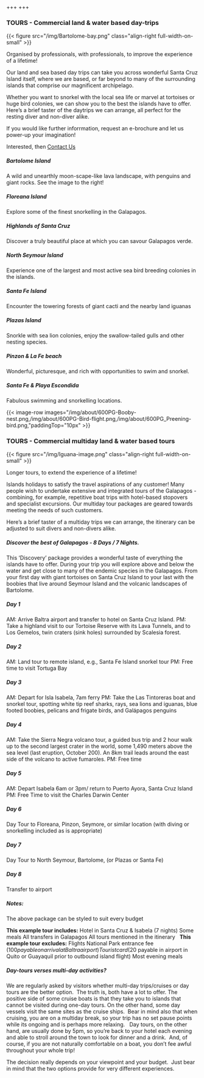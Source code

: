 +++
+++

### TOURS - Commercial land & water based day-trips

{{< figure src="/img/Bartolome-bay.png" class="align-right full-width-on-small" >}}
 
<span class="strapline">Organised by professionals, with professionals, to improve the experience of a lifetime!</span>

Our land and sea based day trips can take you across wonderful Santa Cruz Island itself, where we are based, or far beyond to many of the surrounding islands that comprise our magnificent archipelago.  

Whether you want to snorkel with the local sea life or marvel at tortoises or huge bird colonies, we can show you to the best the islands have to offer.  Here’s a brief taster of the daytrips we can arrange, all perfect for the resting diver and non-diver alike.  

If you would like further inforrmation, request an e-brochure and let us power-up your imagination!  

Interested, then [Contact Us](/contact)
 <Br></B>
##### Bartolome Island
A wild and unearthly moon-scape-like lava landscape, with penguins and giant rocks. See the image to the right! 
##### Floreana Island
Explore some of the finest snorkelling in the Galapagos.  
##### Highlands of Santa Cruz
Discover a truly beautiful place at which you can savour Galapagos verde. 
##### North Seymour Island
Experience one of the largest and most active sea bird breeding colonies in the islands.  
##### Santa Fe Island
Encounter the towering forests of giant cacti and the nearby land iguanas  
##### Plazas Island
Snorkle with sea lion colonies, enjoy the swallow-tailed gulls and other nesting species.  
##### Pinzon & La Fe beach
Wonderful, picturesque, and rich with opportunities to swim and snorkel.
##### Santa Fe & Playa Escondida
Fabulous swimming and snorkelling locations.

{{< image-row images="/img/about/600PG-Booby-nest.png,/img/about/600PG-Bird-flight.png,/img/about/600PG_Preening-bird.png,"paddingTop="10px" >}}

### TOURS - Commercial multiday land & water based tours

{{< figure src="/img/Iguana-image.png" class="align-right full-width-on-small" >}}

<span class="strapline">Longer tours, to extend the experience of a lifetime!</span>

Islands holidays to satisfy the travel aspirations of any customer!  Many people wish to undertake extensive and integrated tours of the Galapagos - combining, for example, repetitive boat trips with hotel-based stopovers and specialist excursions.  Our multiday tour packages are geared towards meeting the needs of such customers. 

Here’s a brief taster of a multiday trips we can arrange, the itinerary can be adjusted to suit divers and non-divers alike.
 
##### Discover the best of Galapagos - 8 Days / 7 Nights.

This ‘Discovery’ package provides a wonderful taste of everything the islands have to offer. During your trip you will explore above and below the water and get close to many of the endemic species in the Galapagos. From your first day with giant tortoises on Santa Cruz Island to your last with the boobies that live around Seymour Island and the volcanic landscapes of Bartolome.

##### Day 1
AM: Arrive Baltra airport and transfer to hotel on Santa Cruz Island.
PM: Take a highland visit to our Tortoise Reserve with its Lava Tunnels, and to Los Gemelos, twin craters (sink holes) surrounded by Scalesia forest.

##### Day 2
AM: Land tour to remote island, e.g., Santa Fe Island snorkel tour
PM: Free time to visit Tortuga Bay

##### Day 3
AM: Depart for Isla Isabela, 7am ferry
PM: Take the Las Tintoreras boat and snorkel tour, spotting white tip reef sharks, rays, sea lions and iguanas, blue footed boobies, pelicans and frigate birds, and Galápagos penguins 

##### Day 4
AM: Take the Sierra Negra volcano tour, a guided bus trip and 2 hour walk up to the second largest crater in the world, some 1,490 meters above the sea level (last eruption, October 200). An 8km trail leads around the east side of the volcano to active fumaroles.
PM: Free time

##### Day 5
AM: Depart Isabela 6am or 3pm/ return to Puerto Ayora, Santa Cruz Island
PM: Free Time to visit the Charles Darwin Center

##### Day 6
Day Tour to Floreana, Pinzon, Seymore, or similar location (with diving or snorkelling included as is appropriate)

##### Day 7
Day Tour to North Seymour, Bartolome, (or Plazas or Santa Fe)

##### Day 8
Transfer to airport

##### Notes:

The above package can be styled to suit every budget

**This example tour includes:**
Hotel in Santa Cruz & Isabela (7 nights)
Some meals 
All transfers in Galapagos
All tours mentioned in the itinerary
 
**This example tour excludes:**
Flights 
National Park entrance fee ($100 payable on arrival at Baltra airport)
Tourist card ($20 payable in airport in Quito or Guayaquil prior to outbound island flight)
Most evening meals 
 
##### Day-tours verses multi-day activities?

We are regularly asked by visitors whether multi-day trips/cruises or day tours are the better option.  The truth is, both have a lot to offer.
The positive side of some cruise boats is that they take you to islands that cannot be visited during one-day tours. On the other hand, some day vessels visit the same sites as the cruise ships.  Bear in mind also that when cruising, you are on a multiday break, so your trip has no set pause points while its ongoing and is perhaps more relaxing.   
Day tours, on the other hand, are usually done by 5pm, so you’re back to your hotel each evening and able to stroll around the town to look for dinner and a drink.  And, of course, if you are not naturally comfortable on a boat, you don’t fee awful throughout your whole trip!

The decision really depends on your viewpoint and your budget.  Just bear in mind that the two options provide for very different experiences. 
